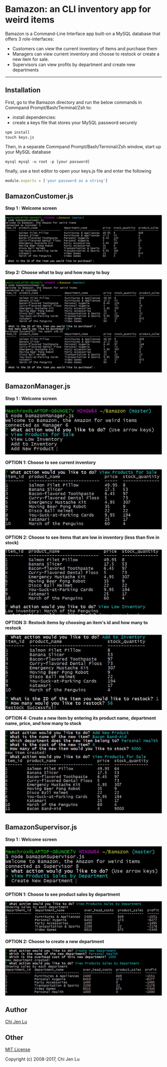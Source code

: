# Bamazon: an CLI inventory app for weird items

Bamazon is a Command-Line Interface app built-on a MySQL database that offers 3 role-interfaces:
* Customers can view the current inventory of items and purchase them
* Managers can view current inventory and choose to restock or create a new item for sale.  
* Supervisors can view profits by department and create new departments

---

## Installation

First, go to the Bamazon directory and run the below commands in Commpand Prompt/Bash/Terminal/Zsh to:
* install dependencies:
* create a keys file that stores your MySQL password securely

```
npm install
touch keys.js
```

Then, in a separate Commpand Prompt/Bash/Terminal/Zsh window, start up your MySQL database

```
mysql mysql -u root -p [your password]
```

finally, use a text editor to open your keys.js file and enter the following

```javascript
module.exports = ['your password as a string']
```

## BamazonCustomer.js

**Step 1 : Welcome screen**

![Step1](https://github.com/chulinguy/Bamazon/blob/master/images/customer-1.JPG)

**Step 2: Choose what to buy and how many to buy**

![Step2](https://github.com/chulinguy/Bamazon/blob/master/images/customer-2.JPG)

## BamazonManager.js

**Step 1 : Welcome screen**

![Step1](https://github.com/chulinguy/Bamazon/blob/master/images/manager-1.JPG)

**OPTION 1: Choose to see current inventory**

![Option 1](https://github.com/chulinguy/Bamazon/blob/master/images/manager-2.JPG)

**OPTION 2: Choose to see items that are low in inventory (less than five in stock)**

![Option 2](https://github.com/chulinguy/Bamazon/blob/master/images/manager-3.JPG)

**OPTION 3: Restock items by choosing an item's id and how many to restock**

![Option 3](https://github.com/chulinguy/Bamazon/blob/master/images/manager-4.JPG)

**OPTION 4: Create a new item by entering its product name, department name, price, and how many to stock**

![Option 4](https://github.com/chulinguy/Bamazon/blob/master/images/manager-5.JPG)

## BamazonSupervisor.js

**Step 1 : Welcome screen**

![Step1](https://github.com/chulinguy/Bamazon/blob/master/images/supervisor-1.JPG)

**OPTION 1: Choose to see product sales by department**

![Option 1](https://github.com/chulinguy/Bamazon/blob/master/images/supervisor-2.JPG)

**OPTION 2: Choose to create a new department**

![Option 2](https://github.com/chulinguy/Bamazon/blob/master/images/supervisor-3.JPG)


## Author

[Chi Jen Lu](https://github.com/chulinguy) 

## Other

[MIT License](http://www.opensource.org/licenses/mit-license.php)

Copyright (c) 2008-2017, Chi Jen Lu